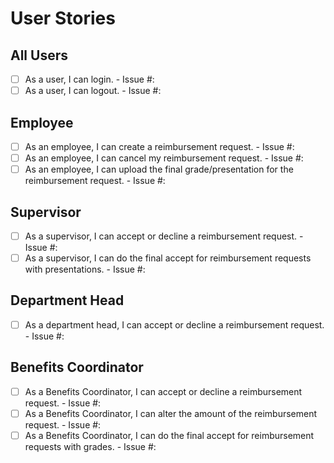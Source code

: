 # User Stories

## All Users
- [ ] As a user, I can login.
      - Issue #: 
- [ ] As a user, I can logout.
      - Issue #: 

## Employee
- [ ] As an employee, I can create a reimbursement request.
      - Issue #: 
- [ ] As an employee, I can cancel my reimbursement request.
      - Issue #: 
- [ ] As an employee, I can upload the final grade/presentation for the reimbursement request.
      - Issue #: 

## Supervisor
- [ ] As a supervisor, I can accept or decline a reimbursement request.
      - Issue #: 
- [ ] As a supervisor, I can do the final accept for reimbursement requests with presentations.
      - Issue #: 

## Department Head
- [ ] As a department head, I can accept or decline a reimbursement request.
      - Issue #: 

## Benefits Coordinator
- [ ] As a Benefits Coordinator, I can accept or decline a reimbursement request.
      - Issue #: 
- [ ] As a Benefits Coordinator, I can alter the amount of the reimbursement request.
      - Issue #: 
- [ ] As a Benefits Coordinator, I can do the final accept for reimbursement requests with grades.
      - Issue #: 
